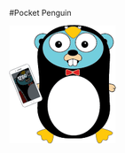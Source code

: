 #Pocket Penguin


![Phone Gopher](https://raw.githubusercontent.com/Swampy821/PocketPenguin/master/designs/logos/phone_go_gopher_small.png)

